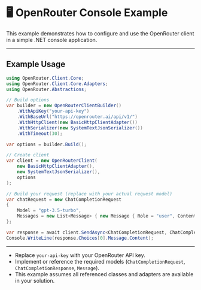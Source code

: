 # 🖥️ OpenRouter Console Example

This example demonstrates how to configure and use the OpenRouter client in a simple .NET console application.

---

## Example Usage

```csharp
using OpenRouter.Client.Core;
using OpenRouter.Client.Core.Adapters;
using OpenRouter.Abstractions;

// Build options
var builder = new OpenRouterClientBuilder()
    .WithApiKey("your-api-key")
    .WithBaseUrl("https://openrouter.ai/api/v1/")
    .WithHttpClient(new BasicHttpClientAdapter())
    .WithSerializer(new SystemTextJsonSerializer())
    .WithTimeout(30);

var options = builder.Build();

// Create client
var client = new OpenRouterClient(
    new BasicHttpClientAdapter(),
    new SystemTextJsonSerializer(),
    options
);

// Build your request (replace with your actual request model)
var chatRequest = new ChatCompletionRequest
{
    Model = "gpt-3.5-turbo",
    Messages = new List<Message> { new Message { Role = "user", Content = "Hello!" } }
};

var response = await client.SendAsync<ChatCompletionRequest, ChatCompletionResponse>(chatRequest);
Console.WriteLine(response.Choices[0].Message.Content);
```

---

- Replace `your-api-key` with your OpenRouter API key.
- Implement or reference the required models (`ChatCompletionRequest`, `ChatCompletionResponse`, `Message`).
- This example assumes all referenced classes and adapters are available in your solution.

